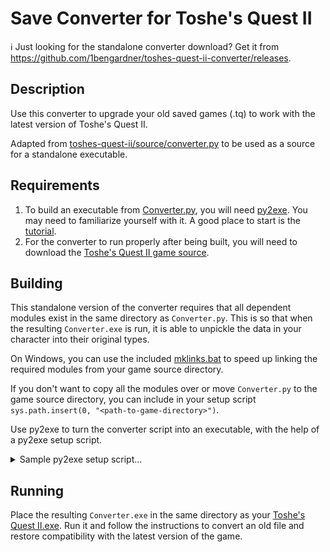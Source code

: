 # Save Converter for Toshe's Quest II

ℹ Just looking for the standalone converter download? Get it from https://github.com/1bengardner/toshes-quest-ii-converter/releases.

## Description

Use this converter to upgrade your old saved games (.tq) to work with the latest version of Toshe's Quest II.

Adapted from [toshes-quest-ii/source/converter.py](https://github.com/1bengardner/toshes-quest-ii/blob/master/source/converter.py) to be used as a source for a standalone executable.

## Requirements

1. To build an executable from [Converter.py](Converter.py), you will need [py2exe](https://www.py2exe.org/). You may need to familiarize yourself with it. A good place to start is the [tutorial](https://www.py2exe.org/index.cgi/Tutorial).
1. For the converter to run properly after being built, you will need to download the [Toshe's Quest II game source](https://github.com/1bengardner/toshes-quest-ii/tree/master/source).

## Building

This standalone version of the converter requires that all dependent modules exist in the same directory as `Converter.py`. This is so that when the resulting `Converter.exe` is run, it is able to unpickle the data in your character into their original types.

On Windows, you can use the included [mklinks.bat](mklinks.bat) to speed up linking the required modules from your game source directory.

If you don't want to copy all the modules over or move `Converter.py` to the game source directory, you can include in your setup script `sys.path.insert(0, "<path-to-game-directory>")`.

Use py2exe to turn the converter script into an executable, with the help of a py2exe setup script.

<details>

<summary>Sample py2exe setup script...</summary>

The following script will build an executable from this source.

Adapted from https://www.pygame.org/wiki/Pygame2exe.

```python
try:
    from distutils.core import setup
    import py2exe
    import glob, fnmatch
    import sys, os, shutil
    import operator
    # You don't need to mklinks if you include the following line
    # sys.path.insert(0, "<path-to-game>")
except ImportError, message:
    raise SystemExit,  "Unable to load module. %s" % message

class BuildExe:
    def __init__(self):
        #Name of starting .py
        self.script = "<path-to>/Converter.py"

        #Name of program
        self.project_name = "Save converter for Toshe's Quest II"

        #Version of program
        self.project_version = "1.0.0"

        #Auhor of program
        self.author_name = "Ben Gardner"
        self.copyright = "(c) 2023 Ben Gardner"

        #Icon file
        self.icon_file = "<path-to>/<your-icon.ico>"
        
        #DLL Excludes
        self.exclude_dll = ['w9xpopen.exe']

        #Zip file name (None will bundle files in exe instead of zip file)
        self.zipfile_name = None

        #Dist directory
        self.dist_dir ='dist'

    def run(self):
        if os.path.isdir(self.dist_dir): #Erase previous destination dir
            shutil.rmtree(self.dist_dir)
        
        setup(
            version = self.project_version,
            name = self.project_name,
            author = self.author_name,

            # targets to build
            console = [{
                'script': self.script,
                'icon_resources': [(0, self.icon_file)],
                'copyright': self.copyright
            }],
            options = {'py2exe': {
                'bundle_files': 1,
                'dll_excludes': self.exclude_dll,
            }},
            zipfile = self.zipfile_name,
            dist_dir = self.dist_dir
            )
        
        if os.path.isdir('build'): #Clean up build dir
            shutil.rmtree('build')

if __name__ == '__main__':
    if operator.lt(len(sys.argv), 2):
        sys.argv.append('py2exe')
    BuildExe().run() #Run generation
    raw_input("Press any key to continue") #Pause to let user see that things ends
```

</details>

## Running

Place the resulting `Converter.exe` in the same directory as your [Toshe's Quest II.exe](https://github.com/1bengardner/toshes-quest-ii/releases). Run it and follow the instructions to convert an old file and restore compatibility with the latest version of the game.
